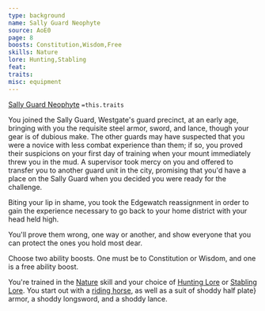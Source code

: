 ```yaml
---
type: background
name: Sally Guard Neophyte 
source: AoE0
page: 8
boosts: Constitution,Wisdom,Free
skills: Nature
lore: Hunting,Stabling
feat: 
traits: 
misc: equipment
---
```


[Sally Guard Neophyte](###%20Sally%20Guard%20Neophyte)
`=this.traits`


You joined the Sally Guard, Westgate's guard precinct, at an early age, bringing with you the requisite steel armor, sword, and lance, though your gear is of dubious make. The other guards may have suspected that you were a novice with less combat experience than them; if so, you proved their suspicions on your first day of training when your mount immediately threw you in the mud. A supervisor took mercy on you and offered to transfer you to another guard unit in the city, promising that you'd have a place on the Sally Guard when you decided you were ready for the challenge.

Biting your lip in shame, you took the Edgewatch reassignment in order to gain the experience necessary to go back to your home district with your head held high.

You'll prove them wrong, one way or another, and show everyone that you can protect the ones you hold most dear.

Choose two ability boosts. One must be to Constitution or Wisdom, and one is a free ability boost.

You're trained in the [Nature](Nature) skill and your choice of [Hunting Lore](Hunting%20Lore) or [Stabling Lore](Stabling%20Lore). You start out with a [riding horse](riding%20horse), as well as a suit of shoddy half plate} armor, a shoddy longsword, and a shoddy lance.

